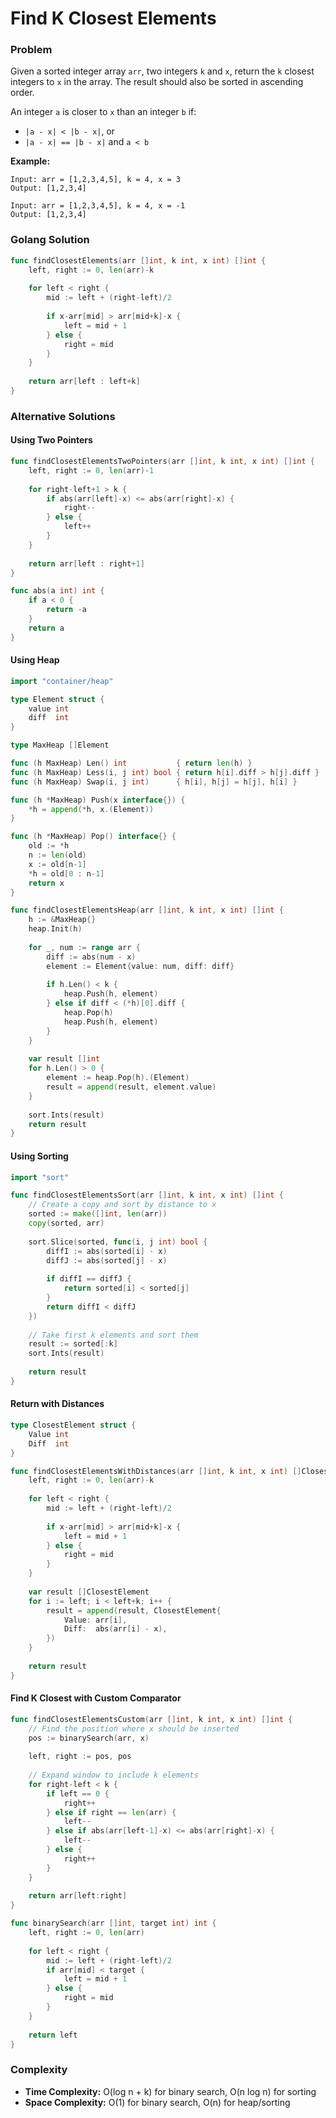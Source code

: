 # Find K Closest Elements

### Problem
Given a sorted integer array `arr`, two integers `k` and `x`, return the `k` closest integers to `x` in the array. The result should also be sorted in ascending order.

An integer `a` is closer to `x` than an integer `b` if:
- `|a - x| < |b - x|`, or
- `|a - x| == |b - x|` and `a < b`

**Example:**
```
Input: arr = [1,2,3,4,5], k = 4, x = 3
Output: [1,2,3,4]

Input: arr = [1,2,3,4,5], k = 4, x = -1
Output: [1,2,3,4]
```

### Golang Solution

```go
func findClosestElements(arr []int, k int, x int) []int {
    left, right := 0, len(arr)-k
    
    for left < right {
        mid := left + (right-left)/2
        
        if x-arr[mid] > arr[mid+k]-x {
            left = mid + 1
        } else {
            right = mid
        }
    }
    
    return arr[left : left+k]
}
```

### Alternative Solutions

#### **Using Two Pointers**
```go
func findClosestElementsTwoPointers(arr []int, k int, x int) []int {
    left, right := 0, len(arr)-1
    
    for right-left+1 > k {
        if abs(arr[left]-x) <= abs(arr[right]-x) {
            right--
        } else {
            left++
        }
    }
    
    return arr[left : right+1]
}

func abs(a int) int {
    if a < 0 {
        return -a
    }
    return a
}
```

#### **Using Heap**
```go
import "container/heap"

type Element struct {
    value int
    diff  int
}

type MaxHeap []Element

func (h MaxHeap) Len() int           { return len(h) }
func (h MaxHeap) Less(i, j int) bool { return h[i].diff > h[j].diff }
func (h MaxHeap) Swap(i, j int)      { h[i], h[j] = h[j], h[i] }

func (h *MaxHeap) Push(x interface{}) {
    *h = append(*h, x.(Element))
}

func (h *MaxHeap) Pop() interface{} {
    old := *h
    n := len(old)
    x := old[n-1]
    *h = old[0 : n-1]
    return x
}

func findClosestElementsHeap(arr []int, k int, x int) []int {
    h := &MaxHeap{}
    heap.Init(h)
    
    for _, num := range arr {
        diff := abs(num - x)
        element := Element{value: num, diff: diff}
        
        if h.Len() < k {
            heap.Push(h, element)
        } else if diff < (*h)[0].diff {
            heap.Pop(h)
            heap.Push(h, element)
        }
    }
    
    var result []int
    for h.Len() > 0 {
        element := heap.Pop(h).(Element)
        result = append(result, element.value)
    }
    
    sort.Ints(result)
    return result
}
```

#### **Using Sorting**
```go
import "sort"

func findClosestElementsSort(arr []int, k int, x int) []int {
    // Create a copy and sort by distance to x
    sorted := make([]int, len(arr))
    copy(sorted, arr)
    
    sort.Slice(sorted, func(i, j int) bool {
        diffI := abs(sorted[i] - x)
        diffJ := abs(sorted[j] - x)
        
        if diffI == diffJ {
            return sorted[i] < sorted[j]
        }
        return diffI < diffJ
    })
    
    // Take first k elements and sort them
    result := sorted[:k]
    sort.Ints(result)
    
    return result
}
```

#### **Return with Distances**
```go
type ClosestElement struct {
    Value int
    Diff  int
}

func findClosestElementsWithDistances(arr []int, k int, x int) []ClosestElement {
    left, right := 0, len(arr)-k
    
    for left < right {
        mid := left + (right-left)/2
        
        if x-arr[mid] > arr[mid+k]-x {
            left = mid + 1
        } else {
            right = mid
        }
    }
    
    var result []ClosestElement
    for i := left; i < left+k; i++ {
        result = append(result, ClosestElement{
            Value: arr[i],
            Diff:  abs(arr[i] - x),
        })
    }
    
    return result
}
```

#### **Find K Closest with Custom Comparator**
```go
func findClosestElementsCustom(arr []int, k int, x int) []int {
    // Find the position where x should be inserted
    pos := binarySearch(arr, x)
    
    left, right := pos, pos
    
    // Expand window to include k elements
    for right-left < k {
        if left == 0 {
            right++
        } else if right == len(arr) {
            left--
        } else if abs(arr[left-1]-x) <= abs(arr[right]-x) {
            left--
        } else {
            right++
        }
    }
    
    return arr[left:right]
}

func binarySearch(arr []int, target int) int {
    left, right := 0, len(arr)
    
    for left < right {
        mid := left + (right-left)/2
        if arr[mid] < target {
            left = mid + 1
        } else {
            right = mid
        }
    }
    
    return left
}
```

### Complexity
- **Time Complexity:** O(log n + k) for binary search, O(n log n) for sorting
- **Space Complexity:** O(1) for binary search, O(n) for heap/sorting
